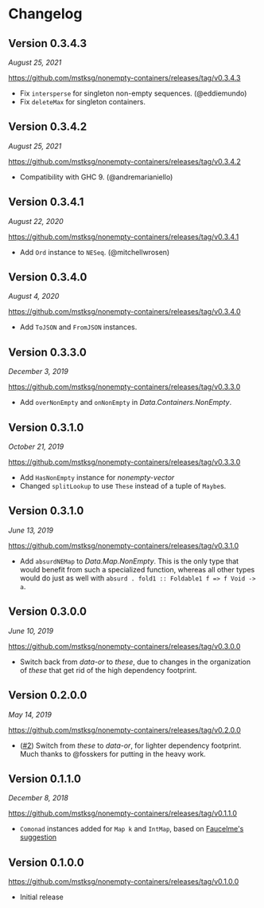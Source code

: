 Changelog
=========

Version 0.3.4.3
----------

*August 25, 2021*

<https://github.com/mstksg/nonempty-containers/releases/tag/v0.3.4.3>

*   Fix `intersperse` for singleton non-empty sequences. (@eddiemundo)
*   Fix `deleteMax` for singleton containers.

Version 0.3.4.2
----------

*August 25, 2021*

<https://github.com/mstksg/nonempty-containers/releases/tag/v0.3.4.2>

*   Compatibility with GHC 9. (@andremarianiello)

Version 0.3.4.1
----------

*August 22, 2020*

<https://github.com/mstksg/nonempty-containers/releases/tag/v0.3.4.1>

*   Add `Ord` instance to `NESeq`. (@mitchellwrosen)

Version 0.3.4.0
---------------

*August 4, 2020*

<https://github.com/mstksg/nonempty-containers/releases/tag/v0.3.4.0>

*   Add `ToJSON` and `FromJSON` instances.

Version 0.3.3.0
---------------

*December 3, 2019*

<https://github.com/mstksg/nonempty-containers/releases/tag/v0.3.3.0>

*   Add `overNonEmpty` and `onNonEmpty` in *Data.Containers.NonEmpty*.

Version 0.3.1.0
---------------

*October 21, 2019*

<https://github.com/mstksg/nonempty-containers/releases/tag/v0.3.3.0>

*   Add `HasNonEmpty` instance for *nonempty-vector*
*   Changed `splitLookup` to use `These` instead of a tuple of `Maybe`s.

Version 0.3.1.0
---------------

*June 13, 2019*

<https://github.com/mstksg/nonempty-containers/releases/tag/v0.3.1.0>

*   Add `absurdNEMap` to *Data.Map.NonEmpty*.  This is the only type that would
    benefit from such a specialized function, whereas all other types would do
    just as well with `absurd . fold1 :: Foldable1 f => f Void -> a`.

Version 0.3.0.0
---------------

*June 10, 2019*

<https://github.com/mstksg/nonempty-containers/releases/tag/v0.3.0.0>

*   Switch back from *data-or* to *these*, due to changes in the organization
    of *these* that get rid of the high dependency footprint.

Version 0.2.0.0
---------------

*May 14, 2019*

<https://github.com/mstksg/nonempty-containers/releases/tag/v0.2.0.0>

*   ([#2][]) Switch from *these* to *data-or*, for lighter dependency footprint.  Much
    thanks to @fosskers for putting in the heavy work.

[#2]: https://github.com/mstksg/nonempty-containers/pull/2

Version 0.1.1.0
---------------

*December 8, 2018*

<https://github.com/mstksg/nonempty-containers/releases/tag/v0.1.1.0>

*   `Comonad` instances added for `Map k` and `IntMap`, based on [Faucelme's
    suggestion][comonad]

[comonad]: https://www.reddit.com/r/haskell/comments/a1qjcy/nonemptycontainers_nonempty_variants_of/eat5r4h/

Version 0.1.0.0
---------------

<https://github.com/mstksg/nonempty-containers/releases/tag/v0.1.0.0>

*   Initial release
